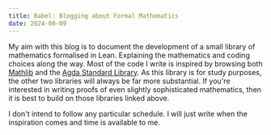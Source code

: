 ```yaml
---
title: Babel: Blogging about Formal Mathematics
date: 2024-08-09
---
```


My aim with this blog is to document the development of a small library of mathematics formalised in Lean. 
Explaining the mathematics and coding choices along the way. Most of the code I write is inspired by browsing both
[Mathlib](https://github.com/leanprover-community/mathlib4) and the [Agda Standard Library](https://github.com/agda/agda-stdlib).
As this library is for study purposes, the other two libraries will always be far more substantial. 
If you're interested in writing proofs of even slightly sophisticated mathematics, then it is best to build on those 
libraries linked above. 

I don't intend to follow any particular schedule. I will just write when the inspiration comes and time is available to me.

